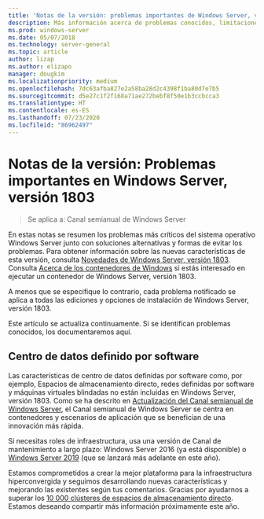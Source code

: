 ```yaml
---
title: 'Notas de la versión: problemas importantes de Windows Server, versión 1803'
description: Más información acerca de problemas conocidos, limitaciones u otra información necesaria antes de instalar Windows Server, versión 1803
ms.prod: windows-server
ms.date: 05/07/2018
ms.technology: server-general
ms.topic: article
author: lizap
ms.author: elizapo
manager: dougkim
ms.localizationpriority: medium
ms.openlocfilehash: 7dc63afba827e2a58ba28d2c4398f1ba80d7e7b5
ms.sourcegitcommit: d5e27c1f2f168a71ae272bebf8f50e1b3ccbcca3
ms.translationtype: HT
ms.contentlocale: es-ES
ms.lasthandoff: 07/23/2020
ms.locfileid: "86962497"
---
```

# <a name="release-notes-important-issues-in-windows-server-version-1803"></a>Notas de la versión: Problemas importantes en Windows Server, versión 1803

>Se aplica a: Canal semianual de Windows Server

En estas notas se resumen los problemas más críticos del sistema operativo Windows Server junto con soluciones alternativas y formas de evitar los problemas. Para obtener información sobre las nuevas características de esta versión, consulta [Novedades de Windows Server, versión 1803](whats-new-in-windows-server-1803.md). Consulta [Acerca de los contenedores de Windows](/virtualization/windowscontainers/about/) si estás interesado en ejecutar un contenedor de Windows Server, versión 1803. 

A menos que se especifique lo contrario, cada problema notificado se aplica a todas las ediciones y opciones de instalación de Windows Server, versión 1803.  

Este artículo se actualiza continuamente. Si se identifican problemas conocidos, los documentaremos aquí. 


## <a name="software-defined-datacenter"></a>Centro de datos definido por software

Las características de centro de datos definidas por software como, por ejemplo, Espacios de almacenamiento directo, redes definidas por software y máquinas virtuales blindadas no están incluidas en Windows Server, versión 1803. Como se ha descrito en [Actualización del Canal semianual de Windows Server](https://cloudblogs.microsoft.com/windowsserver/2018/03/29/windows-server-semi-annual-channel-update/), el Canal semianual de Windows Server se centra en contenedores y escenarios de aplicación que se benefician de una innovación más rápida. 

Si necesitas roles de infraestructura, usa una versión de Canal de mantenimiento a largo plazo: Windows Server 2016 (ya está disponible) o [Windows Server 2019](https://cloudblogs.microsoft.com/windowsserver/2018/03/20/introducing-windows-server-2019-now-available-in-preview) (que se lanzará más adelante en este año).

Estamos comprometidos a crear la mejor plataforma para la infraestructura hiperconvergida y seguimos desarrollando nuevas características y mejorando las existentes según tus comentarios. Gracias por ayudarnos a superar los [10 000 clústeres de espacios de almacenamiento directo](https://techcommunity.microsoft.com/t5/storage-at-microsoft/storage-spaces-direct-10-000-clusters-and-counting/ba-p/428185). Estamos deseando compartir más información próximamente este año.
